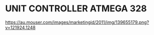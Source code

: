 # UNIT CONTROLLER ATMEGA 328

https://au.mouser.com/images/marketingid/2011/img/139655179.png?v=121924.1248

